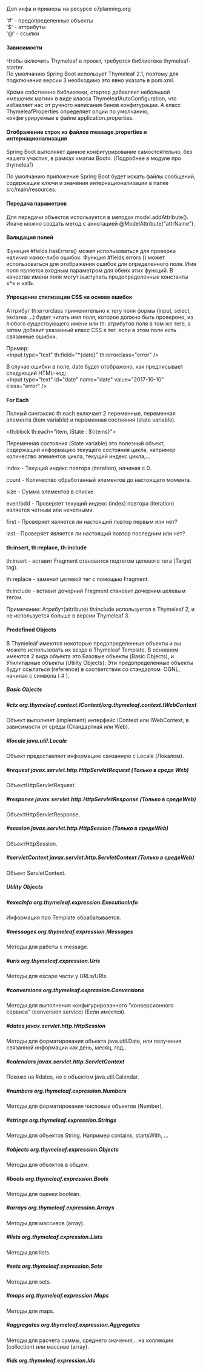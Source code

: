 Доп инфа и примеры на ресурсе o7planning.org

'#' - предопределенные объекты <br>
'$' - аттрибуты <br>
'@' - ссылки

#### Зависимости

Чтобы включить Thymeleaf в проект, требуется библиотека thymeleaf-starter.
<br>
По умолчанию Spring Boot использует Thymeleaf 2.1, поэтому для 
подключения версии 3 необходимо это явно указать в pom.xml.

Кроме собственно библиотеки, стартер добавляет небольшой 
«мешочек магии» в виде класса ThymeleafAutoConfiguration, что 
избавляет нас от ручного написания бинов конфигурации. А класс 
ThymeleafProperties определяет опции по умолчанию, 
конфигурируемые в файле application.properties.

#### Отображение строк из файлов message.properties и интернационализация

Spring Boot выполняет данное конфигурирование самостоятельно, 
без нашего участия, в рамках «магии Boot». (Подробнее в модуле про thymeleaf)

По умолчанию приложение Spring Boot будет искать файлы сообщений, 
содержащие ключи и значения интернационализации в 
папке src/main/resources.

#### Передача параметров

Для передачи объектов используется в методах model.addAttribute().
Иначе можно создать метод с аннотацией @ModelAttribute("attrName").

#### Валидация полей

Функция #fields.hasErrors() может использоваться для проверки 
наличия каких-либо ошибок. Функция #fields.errors () может 
использоваться для отображения ошибок для определенного поля. 
Имя поля является входным параметром для обеих этих функций. В 
качестве имени поля могут выступать предопределенные константы «*» 
и «all».

#### Упрощение стилизации CSS на основе ошибок 
Аттрибут th:errorclass применительно к тегу поля формы 
(input, select, textarea ...) будет читать имя поля, которое должно 
быть проверено, из любого существующего имени или th: атрибутов 
поля в том же теге, а затем добавит указанный класс CSS в тег, 
если в этом поле есть связанные ошибки.

Пример: <br>
\<input type="text" th:field="*{date}" th:errorclass="error" />

В случае ошибки в поле, date будет отображено, как предписывает 
следующий HTML-код: <br>
\<input type="text" id="date" name="date" value="2017-10-10" class="error" />

#### For Each
Полный синтаксис  th:each включает 2 переменные, переменная элемента (item variable) 
и переменная состояния (state variable).

\<th:block th:each="item, iState : ${items}">

Переменная состояния (State variable) это полезный объект, содержащий информацию текущего состояния цикла, 
например количество элементов цикла, текущий индекс цикла,...

index - Текущий индекс повтора (iteration), начиная с 0.

count - Количество обработанный элементов до настоящего момента.

size - Сумма элементов в списке.

even/odd - Проверяет текущий индекс (index) повтора (iteration) является четным или нечетными.

first - Проверяет является ли настоящий повтор первым или нет?

last - Проверяет является ли настоящий повтор последним или нет?

#### th:insert, th:replace, th:include
th:insert - вставит Fragment становится подтегом целевого тега (Target tag).

th:replace - заменит целевой тег с помощью Fragment.

th:include - вставит дочерний Fragment становит дочерним целевым тегом.

Примечание: Атрибут(attribute) th:include используется в  Thymeleaf 2, и не используется больше в версии Thymeleaf 3.

#### Predefined Objects

В Thymeleaf имеются некоторые предопределенные объекты и вы можете использовать их везде в  Thymeleaf Template. В основном имеются 2 вида объекта это Базовые объекты (Basic Objects), и Утилитарные объекты (Utility Objects):
Эти предопределенные объекты будут ссылаться (reference) в соответствии со стандартом ​​​​​​​ OGNL, начиная с символа ( # ).

##### Basic Objects

##### \#ctx org.thymeleaf.context.IContext/org.thymeleaf.context.IWebContext	
Объект выполняет (implement) интерфейс IContext или IWebContext, в зависимости от среды (Стандартная или Web).
##### \#locale	java.util.Locale	
Объект предоставляет информацию связанную с Locale (Локалом).
##### \#request	javax.servlet.http.HttpServletRequest (Только в среде Web) 
Объект​HttpServletRequest.
##### \#response	javax.servlet.http.HttpServletResponse	(Только в среде​Web) 
Объект​HttpServletResponse.
##### \#session	javax.servlet.http.HttpSession (Только в среде​Web) 
Объект​HttpSession.
##### \#servletContext	javax.servlet.http.ServletContext (Только в среде​Web) 
Объект ServletContext.

##### Utility Objects

##### \#execInfo	org.thymeleaf.expression.ExecutionInfo	
Информация про Template обрабатывается.
##### \#messages	org.thymeleaf.expression.Messages	
Методы для работы с  message.
##### \#uris	org.thymeleaf.expression.Uris	
Методы для​​​​​​​ escape части у URLs/URIs.
##### \#conversions	org.thymeleaf.expression.Conversions	
Методы для выполнения конфигурированного "конверсионного сервиса" (conversion service) (Если имеется).
##### \#dates	javax.servlet.http.HttpSession	
Методы для форматирования объекта java.util.Date, или получения связанной информации как день, месяц, год,..
##### \#calendars	javax.servlet.http.ServletContext	
Похоже на #dates, но с объектом java.util.Calendar.
##### \#numbers	org.thymeleaf.expression.Numbers	
Методы для форматирования числовых объектов (Number).
##### \#strings	org.thymeleaf.expression.Strings	
Методы для​​​​​​​ объектов String. Например contains, startsWith, ...
##### \#objects	org.thymeleaf.expression.Objects	
Методы для объектов в общем.
##### \#bools	org.thymeleaf.expression.Bools	
Методы для оценки boolean.
##### \#arrays	org.thymeleaf.expression.Arrays	
Методы для массивов (array).
##### \#lists	org.thymeleaf.expression.Lists	
Методы для​​​​​​​ lists.
##### \#sets	org.thymeleaf.expression.Sets	
Методы для​​​​​​​ sets.
##### \#maps	org.thymeleaf.expression.Maps	
Методы для​​​​​​​ maps.
##### \#aggregates	org.thymeleaf.expression.Aggregates	
Методы для расчета суммы, среднего значения,.. на коллекции (collection) или массиве (array).
##### \#ids	org.thymeleaf.expression.Ids

